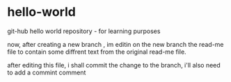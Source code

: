 # hello-world
git-hub hello world repository - for learning purposes

now, after creating a new branch , im editin on the new branch the read-me file
to contain some diffrent text from the original read-me file.

after editing this file, i shall commit the change to the branch, i'll also need to add a commint comment
